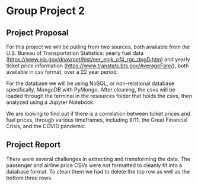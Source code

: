 # Group Project 2

## Project Proposal

For this project we will be pulling from two sources, both available from the U.S. Bureau of Transportation Statistics: yearly fuel data (https://www.eia.gov/dnav/pet/hist/eer_epjk_pf4_rgc_dpgD.htm) and yearly ticket price information (https://www.transtats.bts.gov/AverageFare/), both available in csv format, over a 22 year period. 

For the database we will be using NoSQL, or non-relational database specifically, MongoDB with PyMongo. After cleaning, the csvs will be loaded through the terminal in the resources folder that holds the csvs, then analyzed using a Jupyter Notebook. 

We are looking to find out if there is a correlation between ticket prices and fuel prices, through various timeframes, including 9/11, the Great Financial Crisis, and the COVID pandemic. 

## Project Report

There were several challenges in extracting and transforming the data. The passenger and airline price CSVs were not formatted to cleanly fit into a database format. To clean them we had to delete the top row as well as the bottom three rows. 

